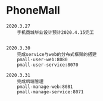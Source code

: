 # PhoneMall
    2020.3.27
        手机商城毕业设计预计2020.4.15完工


    2020.3.30
        完成service与web的分布式框架的搭建      
        pmall-user-web:8080
        pmall-user-service:8070
    
    2020.3.31
        完成后端管理
        pmall-manage-web:8081
        pmall-manage-service:8071